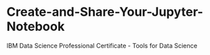 # Create-and-Share-Your-Jupyter-Notebook
IBM Data Science Professional Certificate - Tools for Data Science
